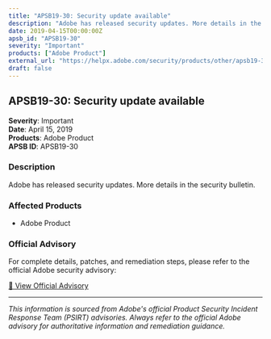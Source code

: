 ```yaml
---
title: "APSB19-30: Security update available"
description: "Adobe has released security updates. More details in the security bulletin."
date: 2019-04-15T00:00:00Z
apsb_id: "APSB19-30"
severity: "Important"
products: ["Adobe Product"]
external_url: "https://helpx.adobe.com/security/products/other/apsb19-30.html"
draft: false
---
```


## APSB19-30: Security update available

**Severity**: Important  
**Date**: April 15, 2019  
**Products**: Adobe Product  
**APSB ID**: APSB19-30

### Description

Adobe has released security updates. More details in the security bulletin.

### Affected Products

- Adobe Product


### Official Advisory

For complete details, patches, and remediation steps, please refer to the official Adobe security advisory:

[🔗 View Official Advisory](https://helpx.adobe.com/security/products/other/apsb19-30.html)

---

*This information is sourced from Adobe's official Product Security Incident Response Team (PSIRT) advisories. Always refer to the official Adobe advisory for authoritative information and remediation guidance.*
